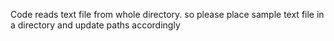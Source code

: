 Code reads text file from whole directory. so please place sample text file in a directory and update paths accordingly
